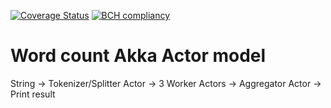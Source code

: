 [![Coverage Status](https://coveralls.io/repos/github/mcadariu/learnakka/badge.svg?branch=master)](https://coveralls.io/github/mcadariu/learnakka?branch=master)
[![BCH compliancy](https://bettercodehub.com/edge/badge/MichielCuijpers/testrepo)](https://bettercodehub.com)
# Word count Akka Actor model
String -> Tokenizer/Splitter Actor -> 3 Worker Actors -> Aggregator Actor -> Print result
